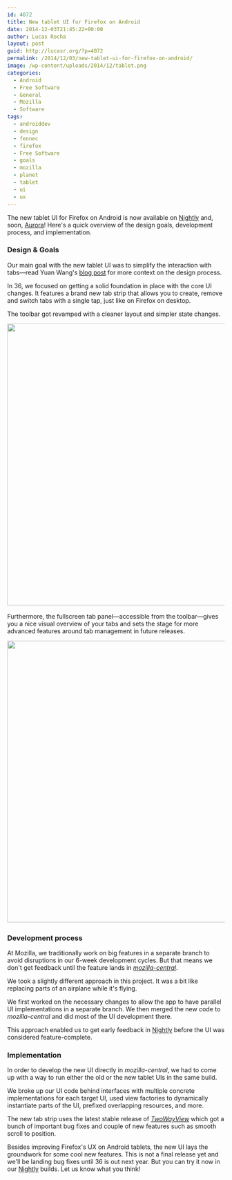 ```yaml
---
id: 4072
title: New tablet UI for Firefox on Android
date: 2014-12-03T21:45:22+00:00
author: Lucas Rocha
layout: post
guid: http://lucasr.org/?p=4072
permalink: /2014/12/03/new-tablet-ui-for-firefox-on-android/
image: /wp-content/uploads/2014/12/tablet.png
categories:
  - Android
  - Free Software
  - General
  - Mozilla
  - Software
tags:
  - androiddev
  - design
  - fennec
  - firefox
  - Free Software
  - goals
  - mozilla
  - planet
  - tablet
  - ui
  - ux
---
```

The new tablet UI for Firefox on Android is now available on
[Nightly](http://nightly.mozilla.org/) and, soon,
[Aurora](http://aurora.mozilla.org/)! Here's a quick overview of the design
goals, development process, and implementation.

### Design & Goals

Our main goal with the new tablet UI was to simplify the interaction with
tabs—read Yuan Wang's [blog
post](https://blog.mozilla.org/ux/2014/10/re-imagine-firefox-on-tablet/) for
more context on the design process.

In 36, we focused on getting a solid foundation in place with the core UI
changes. It features a brand new tab strip that allows you to create, remove
and switch tabs with a single tap, just like on Firefox on desktop.

The toolbar got revamped with a cleaner layout and simpler state changes.

[<img class="alignnone img-fluid size-full wp-image-4078" src="/wp-content/uploads/2014/12/Screenshot_2014-11-29-20-53-16.png" alt="" width="960" height="652" srcset="/wp-content/uploads/2014/12/Screenshot_2014-11-29-20-53-16-588x400.png 588w, /wp-content/uploads/2014/12/Screenshot_2014-11-29-20-53-16-471x320.png 471w, /wp-content/uploads/2014/12/Screenshot_2014-11-29-20-53-16-294x200.png 294w, /wp-content/uploads/2014/12/Screenshot_2014-11-29-20-53-16.png 960w" sizes="(max-width: 960px) 100vw, 960px" />](/wp-content/uploads/2014/12/Screenshot_2014-11-29-20-53-16.png)

Furthermore, the fullscreen tab panel—accessible from the toolbar—gives you a
nice visual overview of your tabs and sets the stage for more advanced features
around tab management in future releases.

[<img class="alignnone img-fluid size-full wp-image-4080" src="/wp-content/uploads/2014/12/Screenshot_2014-11-29-20-51-55.png" alt="" width="960" height="652" srcset="/wp-content/uploads/2014/12/Screenshot_2014-11-29-20-51-55-588x400.png 588w, /wp-content/uploads/2014/12/Screenshot_2014-11-29-20-51-55-471x320.png 471w, /wp-content/uploads/2014/12/Screenshot_2014-11-29-20-51-55-294x200.png 294w, /wp-content/uploads/2014/12/Screenshot_2014-11-29-20-51-55.png 960w" sizes="(max-width: 960px) 100vw, 960px" />](/wp-content/uploads/2014/12/Screenshot_2014-11-29-20-51-55.png)

### Development process

At Mozilla, we traditionally work on big features in a separate branch to avoid
disruptions in our 6-week development cycles. But that means we don't get
feedback until the feature lands in
[_mozilla-central_](https://hg.mozilla.org/mozilla-central/).

We took a slightly different approach in this project. It was a bit like
replacing parts of an airplane while it's flying.

We first worked on the necessary changes to allow the app to have parallel UI
implementations in a separate branch. We then merged the new code to
_mozilla-central_ and did most of the UI development there.

This approach enabled us to get early feedback in
[Nightly](http://nightly.mozilla.org/) before the UI was considered
feature-complete.

### Implementation

In order to develop the new UI directly in _mozilla-central_, we had to come up
with a way to run either the old or the new tablet UIs in the same build.

We broke up our UI code behind interfaces with multiple concrete
implementations for each target UI, used view factories to dynamically
instantiate parts of the UI, prefixed overlapping resources, and more.

The new tab strip uses the latest stable release of
[_TwoWayView_](https://github.com/lucasr/twoway-view/) which got a bunch of
important bug fixes and couple of new features such as smooth scroll to
position.

Besides improving Firefox's UX on Android tablets, the new UI lays the
groundwork for some cool new features. This is not a final release yet and
we'll be landing bug fixes until 36 is out next year. But you can try it now in
our [Nightly](http://nightly.mozilla.org/) builds. Let us know what you think!

